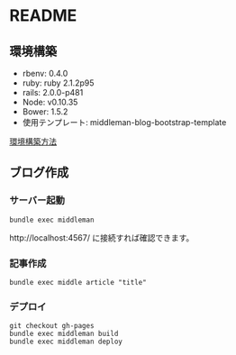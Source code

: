 # README
## 環境構築
 - rbenv: 0.4.0
 - ruby: ruby 2.1.2p95
 - rails: 2.0.0-p481
 - Node: v0.10.35
 - Bower: 1.5.2
 - 使用テンプレート: middleman-blog-bootstrap-template

 [環境構築方法](http://qiita.com/5t111111/items/7a7600b463256f1d4122)

## ブログ作成

### サーバー起動

```
bundle exec middleman
```

http://localhost:4567/
に接続すれば確認できます。

###  記事作成

```
bundle exec middle article "title"
```

### デプロイ

```
git checkout gh-pages
bundle exec middleman build
bundle exec middleman deploy
```
